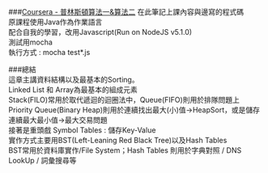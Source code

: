 ###[Coursera - 普林斯頓算法一&算法二](https://class.coursera.org/algs4partI-010/lecture)
在此筆記上課內容與邊寫的程式碼  
原課程使用Java作為作業語言  
配合自我的學習，改用Javascript(Run on NodeJS v5.1.0)  
測試用mocha  
執行方式 : mocha test*.js  

###總結  
這章主講資料結構以及最基本的Sorting。  
Linked List 和 Array為最基本的組成元素  
Stack(FILO)常用於取代遞迴的迴圈法中，Queue(FIFO)則用於排隊問題上  
Priority Queue(Binary Heap)則用於連續找出最大(小)值->HeapSort，或是儲存連續最大最小值->最大交易問題  
接著是重頭戲 Symbol Tables : 儲存Key-Value  
實作方式主要用BST(Left-Leaning Red Black Tree)以及Hash Tables  
BST常用於資料庫實作/File System；Hash Tables 則用於字典對照 / DNS LookUp / 詞彙搜尋等
